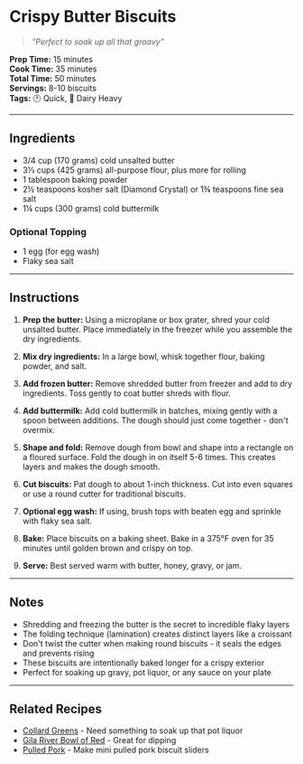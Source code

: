# Crispy Butter Biscuits

> *"Perfect to soak up all that graavy"*

**Prep Time:** 15 minutes  
**Cook Time:** 35 minutes  
**Total Time:** 50 minutes  
**Servings:** 8-10 biscuits  
**Tags:** 🕐 Quick, 🥛 Dairy Heavy

---

## Ingredients

- 3/4 cup (170 grams) cold unsalted butter
- 3⅓ cups (425 grams) all-purpose flour, plus more for rolling
- 1 tablespoon baking powder
- 2½ teaspoons kosher salt (Diamond Crystal) or 1¾ teaspoons fine sea salt
- 1¼ cups (300 grams) cold buttermilk

### Optional Topping
- 1 egg (for egg wash)
- Flaky sea salt

---

## Instructions

1. **Prep the butter:** Using a microplane or box grater, shred your cold unsalted butter. Place immediately in the freezer while you assemble the dry ingredients.

2. **Mix dry ingredients:** In a large bowl, whisk together flour, baking powder, and salt.

3. **Add frozen butter:** Remove shredded butter from freezer and add to dry ingredients. Toss gently to coat butter shreds with flour.

4. **Add buttermilk:** Add cold buttermilk in batches, mixing gently with a spoon between additions. The dough should just come together - don't overmix.

5. **Shape and fold:** Remove dough from bowl and shape into a rectangle on a floured surface. Fold the dough in on itself 5-6 times. This creates layers and makes the dough smooth.

6. **Cut biscuits:** Pat dough to about 1-inch thickness. Cut into even squares or use a round cutter for traditional biscuits.

7. **Optional egg wash:** If using, brush tops with beaten egg and sprinkle with flaky sea salt.

8. **Bake:** Place biscuits on a baking sheet. Bake in a 375°F oven for 35 minutes until golden brown and crispy on top.

9. **Serve:** Best served warm with butter, honey, gravy, or jam.

---

## Notes

- Shredding and freezing the butter is the secret to incredible flaky layers
- The folding technique (lamination) creates distinct layers like a croissant
- Don't twist the cutter when making round biscuits - it seals the edges and prevents rising
- These biscuits are intentionally baked longer for a crispy exterior
- Perfect for soaking up gravy, pot liquor, or any sauce on your plate

---

## Related Recipes

- [Collard Greens](../sides/collard-greens.md) - Need something to soak up that pot liquor
- [Gila River Bowl of Red](../mains/gila-river-bowl-of-red.md) - Great for dipping
- [Pulled Pork](../mains/pulled-pork.md) - Make mini pulled pork biscuit sliders
